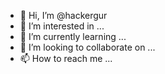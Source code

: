 - 👋 Hi, I’m @hackergur
- 👀 I’m interested in ...
- 🌱 I’m currently learning ...
- 💞️ I’m looking to collaborate on ...
- 📫 How to reach me ...

<!---
hackergur/hackergur is a ✨ special ✨ repository because its `README.md` (this file) appears on your GitHub profile.
You can click the Preview link to take a look at your changes.
--->
